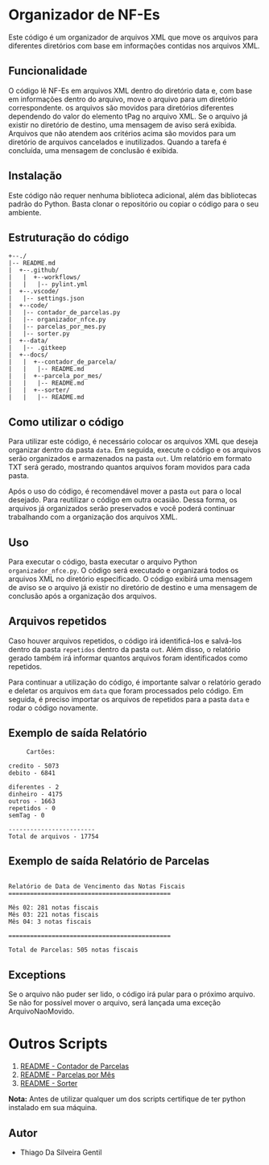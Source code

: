 # Organizador de NF-Es

Este código é um organizador de arquivos XML que move os arquivos para diferentes diretórios com base em informações contidas nos arquivos XML.

## Funcionalidade

O código lê NF-Es em arquivos XML dentro do diretório data e, com base em informações dentro do arquivo, move o arquivo para um diretório correspondente. os arquivos são movidos para diretórios diferentes dependendo do valor do elemento tPag no arquivo XML. Se o arquivo já existir no diretório de destino, uma mensagem de aviso será exibida. Arquivos que não atendem aos critérios acima são movidos para um diretório de arquivos cancelados e inutilizados. Quando a tarefa é concluída, uma mensagem de conclusão é exibida.

## Instalação

Este código não requer nenhuma biblioteca adicional, além das bibliotecas padrão do Python. Basta clonar o repositório ou copiar o código para o seu ambiente.

## Estruturação do código

```
+--./
|-- README.md
|  +--.github/
|   |  +--workflows/
|   |   |-- pylint.yml
|  +--.vscode/
|   |-- settings.json
|  +--code/
|   |-- contador_de_parcelas.py
|   |-- organizador_nfce.py
|   |-- parcelas_por_mes.py
|   |-- sorter.py
|  +--data/
|   |-- .gitkeep
|  +--docs/
|   |  +--contador_de_parcela/
|   |   |-- README.md
|   |  +--parcela_por_mes/
|   |   |-- README.md
|   |  +--sorter/
|   |   |-- README.md
```

## Como utilizar o código

Para utilizar este código, é necessário colocar os arquivos XML que deseja organizar dentro da pasta `data`. Em seguida, execute o código e os arquivos serão organizados e armazenados na pasta `out`. Um relatório em formato TXT será gerado, mostrando quantos arquivos foram movidos para cada pasta.

Após o uso do código, é recomendável mover a pasta `out` para o local desejado. Para reutilizar o código em outra ocasião. Dessa forma, os arquivos já organizados serão preservados e você poderá continuar trabalhando com a organização dos arquivos XML.

## Uso

Para executar o código, basta executar o arquivo Python `organizador_nfce.py`. O código será executado e organizará todos os arquivos XML no diretório especificado. O código exibirá uma mensagem de aviso se o arquivo já existir no diretório de destino e uma mensagem de conclusão após a organização dos arquivos.

## Arquivos repetidos

Caso houver arquivos repetidos, o código irá identificá-los e salvá-los dentro da pasta `repetidos` dentro da pasta `out`. Além disso, o relatório gerado também irá informar quantos arquivos foram identificados como repetidos.

Para continuar a utilização do código, é importante salvar o relatório gerado e deletar os arquivos em `data` que foram processados pelo código. Em seguida, é preciso importar os arquivos de repetidos para a pasta `data` e rodar o código novamente.

## Exemplo de saída Relatório

```
     Cartões:

credito - 5073
debito - 6841

diferentes - 2
dinheiro - 4175
outros - 1663
repetidos - 0
semTag - 0

------------------------
Total de arquivos - 17754
```

## Exemplo de saída Relatório de Parcelas

```

Relatório de Data de Vencimento das Notas Fiscais
=============================================

Mês 02: 281 notas fiscais
Mês 03: 221 notas fiscais 
Mês 04: 3 notas fiscais

=============================================

Total de Parcelas: 505 notas fiscais

```


## Exceptions

Se o arquivo não puder ser lido, o código irá pular para o próximo arquivo. Se não for possível mover o arquivo, será lançada uma exceção ArquivoNaoMovido.

# Outros Scripts

1. [README - Contador de Parcelas](./docs/contador_de_parcela/README.md)
2. [README - Parcelas por Mês](./docs/parcela_por_mes/README.md)
3. [README - Sorter](./docs/sorter/README.md)

**Nota:** Antes de utilizar qualquer um dos scripts certifique de ter python instalado em sua máquina.

## Autor

* Thiago Da Silveira Gentil
